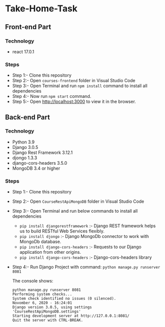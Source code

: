 # Take-Home-Task

## Front-end Part
   ### Technology
   - react 17.0.1
   
   ### Steps
  - Step 1:- Clone this repository
  - Step 2:- Open `courses-frontend` folder in Visual Studio Code
  - Step 3:- Open Terminal and run `npm install` command to install all dependencies
  - Step 4:- Now run `npm start` command.
  - Step 5:- Open [http://localhost:3000](http://localhost:3000) to view it in the browser.
 

## Back-end Part
   ### Technology
   - Python 3.9
   - Django 3.0.5
   - Django Rest Framework 3.12.1
   - djongo 1.3.3
   - django-cors-headers 3.5.0
   - MongoDB 3.4 or higher
   
   ### Steps
   - Step 1:- Clone this repository
   - Step 2:- Open `CourseRestApiMongoDB` folder in Visual Studio Code
   - Step 3:- Open Terminal and run below commands to install all dependencies
      -  `pip install djangorestframework` :- Django REST framework helps us to build RESTful Web Services flexibly.
      -  `pip install djongo` :- Django MongoDb connector to work with MongoDb database.
      -  `pip install django-cors-headers` :- Requests to our Django application from other origins.
      -  `pip install django-cors-headers` :- Django-cors-headers library
   - Step 4:- Run Django Project with command: `python manage.py runserver 8081`
      
       
       The console shows:
        ```
       python manage.py runserver 8081 
       Performing system checks...
       System check identified no issues (0 silenced).
       Novomber 6, 2020 - 16:24:01
       Django version 3.0.5, using settings 'CourseRestApiMongoDB.settings'
       Starting development server at http://127.0.0.1:8081/
       Quit the server with CTRL-BREAK.
        ```
